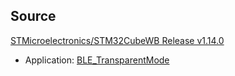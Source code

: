 
## Source

[STMicroelectronics/STM32CubeWB Release v1.14.0](https://github.com/STMicroelectronics/STM32CubeWB/releases/tag/v1.14.0)
- Application: [BLE_TransparentMode](https://github.com/STMicroelectronics/STM32CubeWB/tree/v1.14.0/Projects/P-NUCLEO-WB55.Nucleo/Applications/BLE/BLE_TransparentMode)

